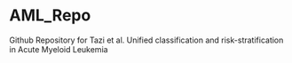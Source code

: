 # AML_Repo
Github Repository for Tazi et al. Unified classification and risk-stratification in Acute Myeloid Leukemia
